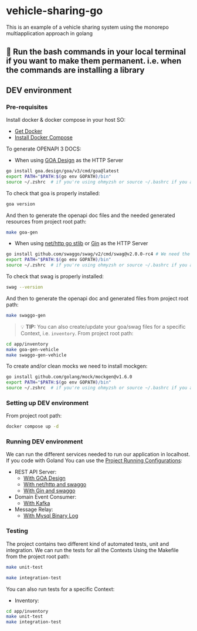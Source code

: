 # vehicle-sharing-go
This is an example of a vehicle sharing system using the monorepo multiapplication approach in golang

## 🚀 Run the bash commands in your local terminal if you want to make them permanent. i.e. when the commands are installing a library

## DEV environment
### Pre-requisites
Install docker & docker compose in your host SO:
- [Get Docker](https://docs.docker.com/get-started/get-docker/)
- [Install Docker Compose](https://docs.docker.com/compose/install/)

To generate OPENAPI 3 DOCS:

- When using [GOA Design](https://goa.design/) as the HTTP Server
```bash
go install goa.design/goa/v3/cmd/goa@latest
export PATH="$PATH:$(go env GOPATH)/bin"
source ~/.zshrc  # if you're using ohmyzsh or source ~/.bashrc if you are using regular bash
```
To check that goa is properly installed:
```bash
goa version
```
And then to generate the openapi doc files and the needed generated resources from project root path:
```bash
make goa-gen
```
- When using [net/http go stlib](https://pkg.go.dev/net/http) or [Gin](https://gin-gonic.com/) as the HTTP Server
```bash
go install github.com/swaggo/swag/v2/cmd/swag@v2.0.0-rc4 # We need the v2 version as the lastest stable 1.6.4 not generate openapi3 spec
export PATH="$PATH:$(go env GOPATH)/bin"
source ~/.zshrc  # if you're using ohmyzsh or source ~/.bashrc if you are using regular bash
```
To check that swag is properly installed:
```bash
swag --version
```
And then to generate the openapi doc and generated files from project root path:
```bash
make swaggo-gen
```

> 💡 **TIP:** You can also create/update your goa/swag files for a specific Context, i.e. `inventory`. From project root path:
```bash
cd app/inventory
make goa-gen-vehicle 
make swaggo-gen-vehicle

```
To create and/or clean mocks we need to install mockgen:
```bash
go install github.com/golang/mock/mockgen@v1.6.0
export PATH="$PATH:$(go env GOPATH)/bin"
source ~/.zshrc  # if you're using ohmyzsh or source ~/.bashrc if you are using regular bash
```

### Setting up DEV environment
From project root path:
```bash
docker compose up -d
```
### Running DEV environment
We can run the different services needed to run our application in localhost.
If you code with Goland You can use the [Project Running Configurations](https://www.jetbrains.com/help/go/run-debug-configuration.html):
- REST API Server:
  - [With GOA Design](.run/inventory/vehicles/rest-api-goa.run.xml)
  - [With net/http and swaggo](.run/inventory/vehicles/rest-api-nethttp.run.xml)
  - [With Gin and swaggo](.run/inventory/vehicles/rest-api-gin.run.xml)
- Domain Event Consumer:
  - [With Kafka](.run/inventory/vehicles/domain-event-consumer-kafka.run.xml)
- Message Relay:
  - [With Mysql Binary Log](.run/inventory/vehicles/message-relay-mysql-binlog.run.xml)


### Testing
The project contains two different kind of automated tests, unit and integration. We can run the tests for all the Contexts
Using the Makefile from the project root path:
```bash
make unit-test
```
```bash
make integration-test
```

You can also run tests for a specific Context:
- Inventory:
```bash
cd app/inventory
make unit-test
make integration-test
```